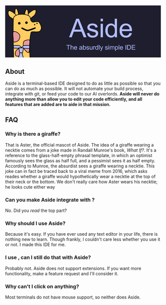 ![Aside — the absurdly simple IDE](Assets/Banner.png)
## About
Aside is a terminal-based IDE designed to do as little as possible so that you can do as much as possible. It will not automate your build process, integrate with git, or feed your code to our AI overlords. **Aside will never do anything more than allow you to edit your code efficiently, and all features that are added are to aide in that mission.**

## FAQ
### Why is there a giraffe?
That is Aster, the official mascot of Aside. The idea of a giraffe wearing a necktie comes from a joke made in Randall Munroe's book, *What If?*. It's a reference to the glass-half-empty phrasal template, in which an optimist famously sees the glass as half full, and a pessimist sees it as half empty. According to Munroe, the absurdist sees a giraffe wearing a necktie. This joke can in fact be traced back to a viral meme from 2016, which asks reades whether a giraffe would hypothetically wear a necktie at the top of their neck or the bottom. We don't really care how Aster wears his necktie; he looks cute either way

### Can you make Aside integrate with <insert tool here>?
No. Did you *read* the top part?

### Why should I use Aside?
Because it's easy. If you have ever used any text editor in your life, there is nothing new to learn. Though frankly, I couldn't care less whether you use it or not. I made this IDE for me.

### I use <insert extension here>, can I still do that with Aside?
Probably not. Aside does not support extensions. If you want more functionality, make a feature request and I'll consider it.

### Why can't I click on anything?
Most terminals do not have mouse support, so neither does Aside.
